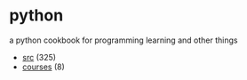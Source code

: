 # python
a python cookbook for programming learning and other things

+ [src](src/README.md) (325)
+ [courses](courses/README.md) (8)
